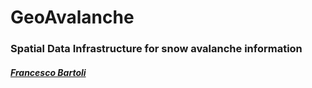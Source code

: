 
# GeoAvalanche
### Spatial Data Infrastructure for snow avalanche information

##### [Francesco Bartoli](http://twitter.com/francbartoli)
